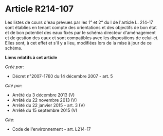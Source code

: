 # Article R214-107

Les listes de cours d'eau prévues par les 1° et 2° du I de l'article L. 214-17 sont établies en tenant compte des
orientations et des objectifs de bon état et de bon potentiel des eaux fixés par le schéma directeur d'aménagement et de
gestion des eaux et sont compatibles avec les dispositions de celui-ci. Elles sont, à cet effet et s'il y a lieu, modifiées
lors de la mise à jour de ce schéma.

**Liens relatifs à cet article**

_Créé par_:

  - Décret n°2007-1760 du 14 décembre 2007 - art. 5

_Cité par_:

  - Arrêté du 3 décembre 2013 (V)
  - Arrêté du 22 novembre 2013 (V)
  - Arrêté du 22 janvier 2015 - art. 3 (V)
  - Arrêté du 15 septembre 2015 (V)

_Cite_:

  - Code de l'environnement - art. L214-17
